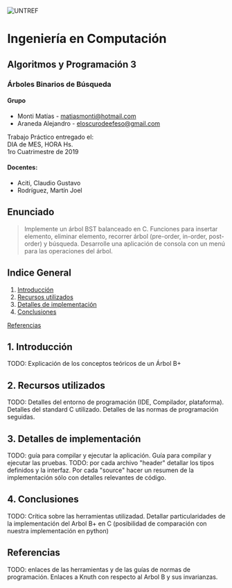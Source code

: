 ![UNTREF](https://upload.wikimedia.org/wikipedia/commons/9/96/UNTREF_Logo_2016.svg)
# Ingeniería en Computación

## Algoritmos y Programación 3

### Árboles Binarios de Búsqueda

#### Grupo
  * Monti Matías - matiasmonti@hotmail.com
  * Araneda Alejandro - eloscurodeefeso@gmail.com

Trabajo Práctico entregado el:  
DIA de MES, HORA Hs.  
1ro Cuatrimestre de 2019

#### Docentes:
  * Aciti, Claudio Gustavo
  * Rodríguez, Martín Joel 

## Enunciado

> Implemente un árbol BST balanceado en C. Funciones para insertar elemento, eliminar elemento, recorrer árbol (pre-order, in-order, post-order) y búsqueda. Desarrolle una aplicación de consola con un menú para las operaciones del árbol.

## Indice General
1. [Introducción](#1-introducción)
2. [Recursos utilizados](#2-recursos-utilizados)
3. [Detalles de implementación](#3-detalles-de-implementación)
4. [Conclusiones](#4-conclusiones)

[Referencias](#referencias)

## 1. Introducción

TODO: Explicación de los conceptos teóricos de un Árbol B+

## 2. Recursos utilizados

TODO: Detalles del entorno de programación (IDE, Compilador, plataforma). Detalles del standard C utilizado. Detalles de las normas de programación seguidas. 

## 3. Detalles de implementación

TODO: guía para compilar y ejecutar la aplicación. Guía para compilar y ejecutar las pruebas. 
TODO: por cada archivo "header" detallar los tipos definidos y la interfaz. Por cada "source" hacer un resumen de la implementación sólo con detalles relevantes de código.

## 4. Conclusiones

TODO: Crítica sobre las herramientas utilizadad. Detallar particularidades de la implementación del Arbol B+ en C (posibilidad de comparación con nuestra implementación en python)

## Referencias
TODO: enlaces de las herramientas y de las guías de normas de programación. Enlaces a Knuth con respecto al Arbol B y sus invarianzas.
